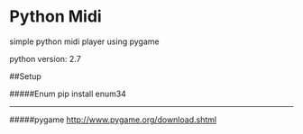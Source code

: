 # Python Midi
simple python midi player using pygame

python version: 2.7

##Setup

#####Enum
 pip install enum34

---
#####pygame
http://www.pygame.org/download.shtml

